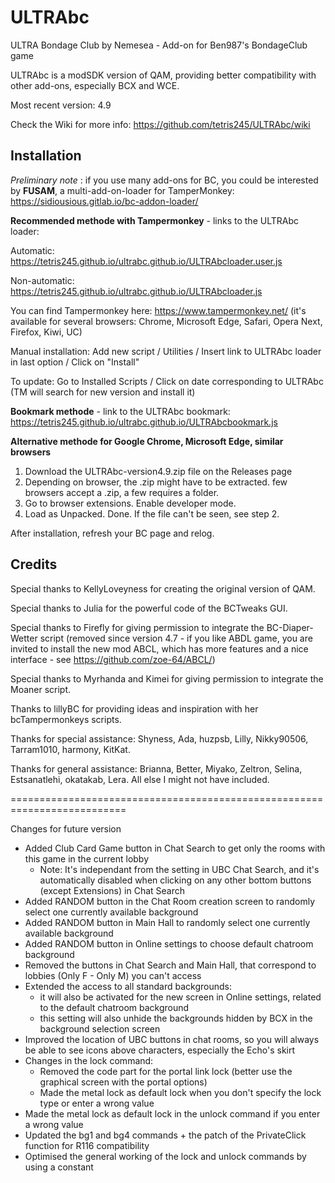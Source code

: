 # ULTRAbc

ULTRA Bondage Club by Nemesea - Add-on for Ben987's BondageClub game

ULTRAbc is a modSDK version of QAM, providing better compatibility with other add-ons, especially BCX and WCE.

Most recent version: 4.9

Check the Wiki for more info: https://github.com/tetris245/ULTRAbc/wiki

## Installation 

*Preliminary note* : if you use many add-ons for BC, you could be interested by **FUSAM**, a multi-add-on-loader for TamperMonkey: https://sidiousious.gitlab.io/bc-addon-loader/

**Recommended methode with Tampermonkey** - links to the ULTRAbc loader: 

Automatic: https://tetris245.github.io/ultrabc.github.io/ULTRAbcloader.user.js

Non-automatic: https://tetris245.github.io/ultrabc.github.io/ULTRAbcloader.js

You can find Tampermonkey here: https://www.tampermonkey.net/ (it's available for several browsers: Chrome, Microsoft Edge, Safari, Opera Next, Firefox, Kiwi, UC)

Manual installation: Add new script / Utilities / Insert link to ULTRAbc loader in last option / Click on "Install"

To update: Go to Installed Scripts / Click on date corresponding to ULTRAbc (TM will search for new version and install it)

**Bookmark methode** - link to the ULTRAbc bookmark: https://tetris245.github.io/ultrabc.github.io/ULTRAbcbookmark.js

**Alternative methode for Google Chrome, Microsoft Edge, similar browsers**
1. Download the ULTRAbc-version4.9.zip file on the Releases page
2. Depending on browser, the .zip might have to be extracted. few browsers accept a .zip, a few requires a folder.
3. Go to browser extensions. Enable developer mode.
4. Load as Unpacked. Done. If the file can't be seen, see step 2.

After installation, refresh your BC page and relog.

## Credits

Special thanks to KellyLoveyness for creating the original version of QAM.

Special thanks to Julia for the powerful code of the BCTweaks GUI.

Special thanks to Firefly for giving permission to integrate the BC-Diaper-Wetter script (removed since version 4.7 - if you like ABDL game, you are invited to install the new mod ABCL, which has more features and a nice interface - see https://github.com/zoe-64/ABCL/)

Special thanks to Myrhanda and Kimei for giving permission to integrate the Moaner script.

Thanks to lillyBC for providing ideas and inspiration with her bcTampermonkeys scripts.

Thanks for special assistance:
Shyness, Ada, huzpsb, Lilly, Nikky90506, Tarram1010, harmony, KitKat.

Thanks for general assistance:
Brianna, Better, Miyako, Zeltron, Selina, Estsanatlehi, okatakab, Lera.
All else I might not have included.



==========================================================================

Changes for future version

* Added Club Card Game button in Chat Search to get only the rooms with this game in the current lobby
  - Note: It's independant from the setting in UBC Chat Search, and it's automatically disabled when clicking on any other bottom buttons (except Extensions) in Chat Search
* Added RANDOM button in the Chat Room creation screen to randomly select one currently available background 
* Added RANDOM button in Main Hall to randomly select one currently available background 
* Added RANDOM button in Online settings to choose default chatroom background
* Removed the buttons in Chat Search and Main Hall, that correspond to lobbies (Only F - Only M) you can't access
* Extended the access to all standard backgrounds:
  - it will also be activated for the new screen in Online settings, related to the default chatroom background
  - this setting will also unhide the backgrounds hidden by BCX in the background selection screen
* Improved the location of UBC buttons in chat rooms, so you will always be able to see icons above characters, especially the Echo's skirt
* Changes in the lock command:
  - Removed the code part for the portal link lock (better use the graphical screen with the portal options)
  - Made the metal lock as default lock when you don't specify the lock type or enter a wrong value
* Made the metal lock as default lock in the unlock command if you enter a wrong value
* Updated the bg1 and bg4 commands + the patch of the PrivateClick function for R116 compatibility
* Optimised the general working of the lock and unlock commands by using a constant 
